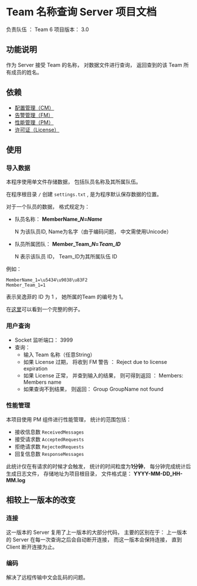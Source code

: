 # Team 名称查询 Server 项目文档

负责队伍 ： Team 6
项目版本： 3.0

## 功能说明

作为 Server 接受 Team 的名称， 对数据文件进行查询， 返回查到的该 Team 所有成员的姓名。

## 依赖

- [配置管理（CM）](https://github.com/TJSoftwareReuse/DeliverComponents/tree/master/CM/T1)
- [告警管理（FM）](https://github.com/TJSoftwareReuse/DeliverComponents/tree/master/FM/T3)
- [性能管理（PM）](https://github.com/TJSoftwareReuse/DeliverComponents/tree/master/PM/T6/1.0)
- [许可证（License）](https://github.com/TJSoftwareReuse/DeliverComponents/tree/master/License/T6/1.0)

## 使用

### 导入数据

本程序使用单文件存储数据， 包括队员名称及其所属队伍。 

在程序根目录 `/` 创建 `settings.txt` , 是为程序默认保存数据的位置。

对于一个队员的数据， 格式规定为：

- 队员名称： **MemberName_*N*=*Name***
	
	N 为该队员ID, Name为名字（由于编码问题， 中文需使用Unicode）

- 队员所属团队： **Member_Team_*N*=*Team_ID***

	N 表示该队员 ID， Team_ID为其所属队伍 ID

例如：

    MemberName_1=\u5434\u9038\u83F2  
    Member_Team_1=1
    
表示吴逸菲的 ID 为 1 ， 她所属的Team 的编号为 1。

在[这里](https://github.com/TJSoftwareReuse/2012T06/blob/master/Project/ReusableServer/settings.txt)可以看到一个完整的例子。


###  用户查询

- Socket 监听端口： 3999
- 查询： 
	- 输入 Team 名称（任意String）
	- 如果 License 过期， 将收到 FM 警告 ：
			Reject due to license expiration
	- 如果 License 正常， 并查到输入的结果， 则可得到返回 ：
			Members: Members name
	- 如果查询不到结果， 则返回：
			Group GroupName not found


### 性能管理

本项目使用 PM 组件进行性能管理， 统计的范围包括：

- 接收信息数 `ReceivedMessages`
- 接受请求数 `AcceptedRequests`
- 拒绝请求数 `RejectedRequests`
- 回复信息数 `ResponseMessages`

此统计仅在有请求的时候才会触发， 统计的时间粒度为**1分钟**， 每分钟完成统计后生成日志文件， 存储地址为项目根目录， 文件格式是： **YYYY-MM-DD_HH-MM.log**


## 相较上一版本的改变

### 连接

这一版本的 Server 复用了上一版本的大部分代码， 主要的区别在于： 上一版本的 Server 在每一次查询之后会自动断开连接， 而这一版本会保持连接， 直到 Client 断开连接为止。

### 编码

解决了远程传输中文会乱码的问题。